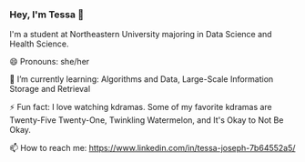 ### Hey, I'm Tessa 👋

I'm a student at Northeastern University majoring in Data Science and Health Science.

😄 Pronouns: she/her

🌱 I’m currently learning: Algorithms and Data, Large-Scale Information Storage and Retrieval

⚡ Fun fact: I love watching kdramas. Some of my favorite kdramas are Twenty-Five Twenty-One, Twinkling Watermelon, and It's Okay to Not Be Okay.

📫 How to reach me: https://www.linkedin.com/in/tessa-joseph-7b64552a5/

